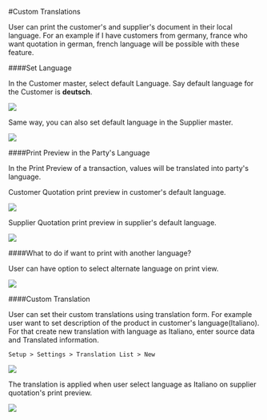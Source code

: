 #Custom Translations

User can print the customer's and supplier's document in their local language. For an example if I have customers from germany, france who want quotation in german, french language will be possible with these feature.

####Set Language

In the Customer master, select default Language. Say default language for the Customer is <b>deutsch</b>.

<img src="/docs/assets/img/multilingual_print_format/set_customer_default_lang.png" class="screenshot">

Same way, you can also set default language in the Supplier master.

<img src="/docs/assets/img/multilingual_print_format/set_supplier_default_lang.png" class="screenshot">

####Print Preview in the Party's Language

In the Print Preview of a transaction, values will be translated into party's language.

Customer Quotation print preview in customer's default language.

<img src="/docs/assets/img/multilingual_print_format/customer_quotation.png" class="screenshot">

Supplier Quotation print preview in supplier's default language.

<img src="/docs/assets/img/multilingual_print_format/supplier_quotation.png" class="screenshot">

####What to do if want to print with another language?

User can have option to select alternate language on print view.

<img src="/docs/assets/img/multilingual_print_format/alternate_language.png" class="screenshot">

####Custom Translation

User can set their custom translations using translation form. For example user want to set description of the product in customer's language(Italiano). For that create new translation with language as Italiano, enter source data and Translated information.

`Setup > Settings > Translation List > New`

<img src="/docs/assets/img/multilingual_print_format/translation.png" class="screenshot">

The translation is applied when user select language as Italiano on supplier quotation's print preview.

<img src="/docs/assets/img/multilingual_print_format/custom_translation.png" class="screenshot">




